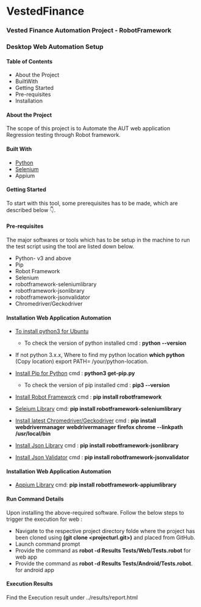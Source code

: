 # VestedFinance

### Vested Finance Automation Project - RobotFramework

### Desktop Web Automation Setup

#### Table of Contents

* About the Project
* BuiltWith
* Getting Started
* Pre-requisites
* Installation
    
    
    
 #### About the Project
 
 The scope of this project is to Automate the AUT web application Regression testing through Robot framework.
   
 #### Built With
 
 * [Python](https://www.python.org/)
 * [Selenium](https://www.selenium.dev/)
 * Appium
 
 #### Getting Started
 To start with this tool, some prerequisites has to be made, which are described below 👇.
 
 #### Pre-requisites
 The major softwares or tools which has to be setup in the machine to run the test script using the tool are listed down below.
 *  Python- v3 and above 
 *  Pip
 *  Robot Framework
 *  Selenium
 *  robotframework-seleniumlibrary
 *  robotframework-jsonlibrary
 *  robotframework-jsonvalidator
 *  Chromedriver/Geckodriver
 
 #### Installation Web Application Automation
 
 * [To install python3 for Ubuntu](https://phoenixnap.com/kb/how-to-install-python-3-ubuntu)
     * To check the version of python installed
       cmd : **python --version**
       
 * If not python 3.x.x, Where to find my python location
   **which python**
   (Copy location)
   export PATH= /your/python-location.
   
*  [Install Pip for Python](https://www.tutorialspoint.com/robot_framework/robot_framework_unix_linux_installation.htm)
   cmd : **python3 get-pip.py**
     * To check the version of pip installed 
       cmd : **pip3 --version**
       
*  [Install Robot Framework](https://www.tutorialspoint.com/robot_framework/robot_framework_unix_linux_installation.htm)
   cmd : **pip install robotframework**  

* [Seleium Library](https://pypi.org/project/robotframework-seleniumlibrary/)
  cmd: **pip install robotframework-seleniumlibrary**
  
* [Install latest Chromedriver/Geckodriver](https://robotframework.org/SeleniumLibrary/)
  cmd : **pip install webdrivermanager**
        **webdrivermanager firefox chrome --linkpath /usr/local/bin**
        
* [Install Json Library](https://pypi.org/project/robotframework-jsonlibrary/)
  cmd : **pip install robotframework-jsonlibrary**
  
* [Install Json Validator](https://pypi.org/project/robotframework-jsonvalidator/)
  cmd : **pip install robotframework-jsonvalidator**
  
#### Installation Web Application Automation

* [Appium Library](https://pypi.org/project/robotframework-appiumlibrary/)
  cmd: **pip install robotframework-appiumlibrary**
  
#### Run Command Details

  Upon installing the above-required software. Follow the below steps to trigger the execution for web :
  
  * Navigate to the respective project directory folde where the project has been cloned using **(git clone <projecturl.git>)** and placed from GitHub.
  * Launch command prompt
  * Provide the command as **robot -d Results  Tests/Web/Tests.robot** for web app
  * Provide the command as **robot -d Results  Tests/Android/Tests.robot**. for android app
  
 #### Execution Results 
 Find the Execution result under ../results/report.html
